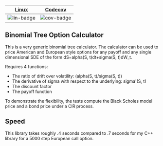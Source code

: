 | [Linux][lin-link] | [Codecov][cov-link]   |
| :---------------: | :-------------------: |
| ![lin-badge]      | ![cov-badge]          |

[lin-badge]: https://travis-ci.org/phillyfan1138/binomial_tree_rust.svg?branch=master "Travis build status"
[lin-link]:  https://travis-ci.org/phillyfan1138/binomial_tree_rust "Travis build status"
[cov-badge]: https://codecov.io/gh/phillyfan1138/binomial_tree_rust/branch/master/graph/badge.svg
[cov-link]:  https://codecov.io/gh/phillyfan1138/binomial_tree_rust

## Binomial Tree Option Calculator

This is a very generic binomial tree calculator.   The calculator can be used to price American and European style options for any payoff and any single dimensional SDE of the form dS=alpha(S, t)dt+sigma(S, t)dW_t.

Requires 4 functions:
* The ratio of drift over volatility: (alpha(S, t)/sigma(S, t))
* The derivative of sigma with respect to the underlying: sigma'(S, t)
* The discount factor
* The payoff function

To demonstrate the flexibility, the tests compute the Black Scholes model price and a bond price under a CIR process.

## Speed

This library takes roughly .4 seconds compared to .7 seconds for my C++ library for a 5000 step European call option.